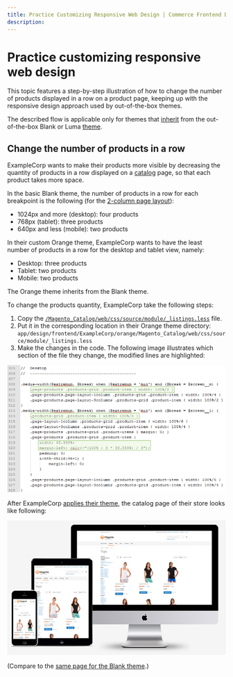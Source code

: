 ```yaml
---
title: Practice Customizing Responsive Web Design | Commerce Frontend Development
description:
---
```


# Practice customizing responsive web design

This topic features a step-by-step illustration of how to change the number of products displayed in a row on a product page, keeping up with the responsive design approach used by out-of-the-box themes.

The described flow is applicable only for themes that [inherit](../themes/inheritance.md) from the out-of-the-box Blank or Luma [theme](https://glossary.magento.com/theme).

## Change the number of products in a row

ExampleCorp wants to make their products more visible by decreasing the quantity of products in a row displayed on a [catalog](https://glossary.magento.com/catalog) page, so that each product takes more space.

In the basic Blank theme, the number of products in a row for each breakpoint is the following (for the [2-column page layout](../layouts/types.md#page-layout)):

-  1024px and more (desktop): four products
-  768px (tablet): three products
-  640px and less (mobile): two products

In their custom Orange theme, ExampleCorp wants to have the least number of products in a row for the desktop and tablet view, namely:

-  Desktop: three products
-  Tablet: two products
-  Mobile: two products

The Orange theme inherits from the Blank theme.

To change the products quantity, ExampleCorp take the following steps:

1. Copy the [`/Magento_Catalog/web/css/source/module/_listings.less`] file.
1. Put it in the corresponding location in their Orange theme directory: `app/design/frontend/ExampleCorp/orange/Magento_Catalog/web/css/source/module/_listings.less`
1. Make the changes in the code. The following image illustrates which section of the file they change, the modified lines are highlighted:

![responsive practice 1](../../_images/frontend/rwd_pract1.png)

After ExampleCorp [applies their theme](../themes/apply-storefront.md), the catalog page of their store looks like following:

![responsive practice 2](../../_images/frontend/rwd_practice.jpg)

(Compare to the [same page for the Blank theme](mobile.md).)

[`/Magento_Catalog/web/css/source/module/_listings.less`]: https://github.com/magento/magento2/blob/2.4/app/design/frontend/Magento/blank/Magento_Catalog/web/css/source/module/_listings.less
